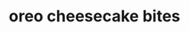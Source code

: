 ---
id: 593044f844e3ce00113dfb63
servings: 12
notes:
directions: '1. preheat oven to 350ºf.
2. line each muffin tin with a cupcake liner.
3. place one oreo cookie in the bottom of each cupcake liner.
4. in a mixing bowl with beaters; blend together cream cheese; greek yogurt and sugar until thoroughly combined.
5. add in vanilla and mix.
6. add in eggs; one at a time until blended.
7. using cookie scooper or spoon; scoop cream cheese mixture into the muffin tin; over the oreo in the bottom.
8. place in oven and bake for 20 minutes.
9. pull out of oven and place muffin tin on a cookie rack to cool.
10. when cool; lightly take out of muffin tin and peel away the liner.
11. enjoy!'
ingredients: '12 oreo cookies
2 8oz packages light cream cheese; softened
1 5.3oz container plain; fat-free greek yogurt
1/2 cup sugar
1/2 tsp vanilla
2 eggs'
rating: 5
ease: easy
category: dessert
href: 'https://getinmybelly.com/oreo-cheesecake-bites/'
totalTime:
cookTime:
prepTime:
title: oreo cheesecake bites
img:
slug: oreo-cheesecake-bites
---